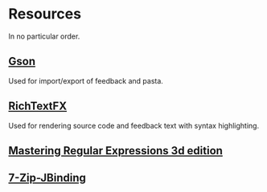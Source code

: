 # Resources

In no particular order.

## [Gson](https://github.com/google/gson)
Used for import/export of feedback and pasta.

## [RichTextFX](https://github.com/TomasMikula/RichTextFX)
Used for rendering source code and feedback text with syntax highlighting.

## [Mastering Regular Expressions 3d edition](https://www-dawsonera-com.proxy.lib.chalmers.se/abstract/9780596550028)

## [7-Zip-JBinding](http://sevenzipjbind.sourceforge.net/)

